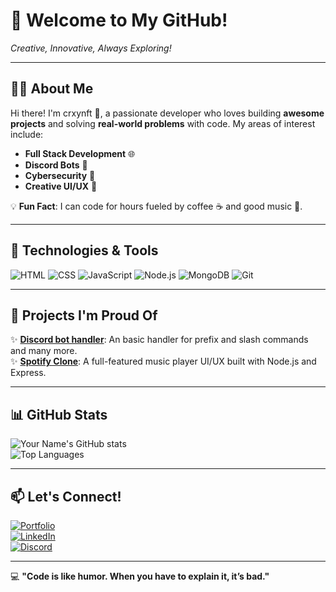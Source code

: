 # 👋 Welcome to My GitHub!

*Creative, Innovative, Always Exploring!*

---

## 🧑‍💻 About Me
Hi there! I'm crxynft 🌟, a passionate developer who loves building **awesome projects** and solving **real-world problems** with code. My areas of interest include:

- **Full Stack Development** 🌐
- **Discord Bots** 🤖
- **Cybersecurity** 🔐
- **Creative UI/UX** 🎨

💡 **Fun Fact**: I can code for hours fueled by coffee ☕ and good music 🎵.

---

## 🚀 Technologies & Tools
![HTML](https://img.shields.io/badge/HTML-E34F26?style=for-the-badge&logo=html5&logoColor=white)
![CSS](https://img.shields.io/badge/CSS-1572B6?style=for-the-badge&logo=css3&logoColor=white)
![JavaScript](https://img.shields.io/badge/JavaScript-F7DF1E?style=for-the-badge&logo=javascript&logoColor=black)
![Node.js](https://img.shields.io/badge/Node.js-339933?style=for-the-badge&logo=node.js&logoColor=white)
![MongoDB](https://img.shields.io/badge/MongoDB-47A248?style=for-the-badge&logo=mongodb&logoColor=white)
![Git](https://img.shields.io/badge/Git-F05032?style=for-the-badge&logo=git&logoColor=white)

---

## 🌟 Projects I'm Proud Of
✨ **[Discord bot handler](https://github.com/crxynft/)**: An basic handler for prefix and slash commands and many more.  
✨ **[Spotify Clone](https://github.com/YourUsername/SpotifyClone)**: A full-featured music player UI/UX built with Node.js and Express.

---

## 📊 GitHub Stats
![Your Name's GitHub stats](https://github-readme-stats.vercel.app/api?username=YourUsername&show_icons=true&theme=radical)  
![Top Languages](https://github-readme-stats.vercel.app/api/top-langs/?username=YourUsername&layout=compact&theme=radical)

---

## 📫 Let's Connect!
[![Portfolio](https://img.shields.io/badge/Portfolio-000000?style=for-the-badge&logo=About.me&logoColor=white)](https://yourportfolio.com)  
[![LinkedIn](https://img.shields.io/badge/LinkedIn-0077B5?style=for-the-badge&logo=linkedin&logoColor=white)](https://linkedin.com/in/yourprofile)  
[![Discord](https://img.shields.io/badge/Discord-5865F2?style=for-the-badge&logo=discord&logoColor=white)](https://discord.gg/yourinvite)

---

💻 **"Code is like humor. When you have to explain it, it’s bad."**
